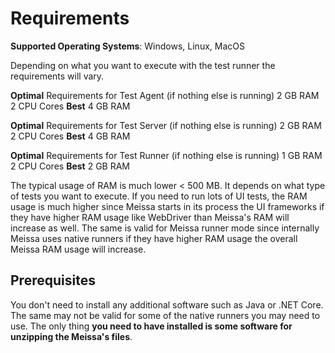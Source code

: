 # Requirements #

**Supported Operating Systems**: Windows, Linux, MacOS

Depending on what you want to execute with the test runner the requirements will vary. 

**Optimal** Requirements for Test Agent (if nothing else is running)
2 GB RAM
2 CPU Cores
**Best**
4 GB RAM

**Optimal** Requirements for Test Server (if nothing else is running)
2 GB RAM
2 CPU Cores
**Best**
4 GB RAM

**Optimal** Requirements for Test Runner (if nothing else is running)
1 GB RAM
2 CPU Cores
**Best**
2 GB RAM

The typical usage of RAM is much lower < 500 MB. It depends on what type of tests you want to execute. If you need to run lots of UI tests, the RAM usage is much higher since Meissa starts in its process the UI frameworks if they have higher RAM usage like WebDriver than Meissa's RAM will increase as well. 
The same is valid for Meissa runner mode since internally Meissa uses native runners if they have higher RAM usage the overall Meissa RAM usage will increase.

## Prerequisites  ##
You don't need to install any additional software such as Java or .NET Core. The same may not be valid for some of the native runners you may need to use.
The only thing **you need to have installed is some software for unzipping the Meissa's files**.
